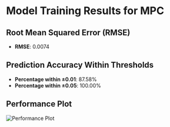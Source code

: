 # Model Training Results for MPC

## Root Mean Squared Error (RMSE)
- **RMSE**: 0.0074

## Prediction Accuracy Within Thresholds
- **Percentage within ±0.01**: 87.58%
- **Percentage within ±0.05**: 100.00%

## Performance Plot
![Performance Plot](../imgs/MPC.png)
